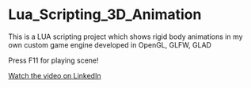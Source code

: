# Lua_Scripting_3D_Animation
This is a LUA scripting project which shows rigid body animations in my own custom game engine developed in OpenGL, GLFW, GLAD

Press F11 for playing scene!

[Watch the video on LinkedIn]([https://www.linkedin.com/posts/your-post-id](https://www.linkedin.com/posts/onkar-kulkarni-bab48722a_lua-luascripting-c-activity-7289671916565483520-knZl?utm_source=share&utm_medium=member_desktop))
